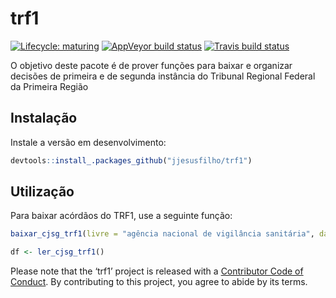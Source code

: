 
# trf1

<!-- badges: start -->

[![Lifecycle:
maturing](https://img.shields.io/badge/lifecycle-maturing-blue.svg)](https://www.tidyverse.org/lifecycle/#maturing)
[![AppVeyor build
status](https://ci.appveyor.com/api/projects/status/github/jjesusfilho/trf1?branch=master&svg=true)](https://ci.appveyor.com/project/jjesusfilho/trf1)
[![Travis build
status](https://travis-ci.org/jjesusfilho/trf1.svg?branch=master)](https://travis-ci.org/jjesusfilho/trf1)
<!-- badges: end -->

O objetivo deste pacote é de prover funções para baixar e organizar
decisões de primeira e de segunda instância do Tribunal Regional Federal
da Primeira Região

## Instalação

Instale a versão em desenvolvimento:

``` r
devtools::install_.packages_github("jjesusfilho/trf1")
```

## Utilização

Para baixar acórdãos do TRF1, use a seguinte
função:

``` r
baixar_cjsg_trf1(livre = "agência nacional de vigilância sanitária", data_inicial = "01/07/2019", data_final = "31/07/2019")

df <- ler_cjsg_trf1()
```

Please note that the ‘trf1’ project is released with a [Contributor Code
of Conduct](.github/CODE_OF_CONDUCT.md). By contributing to this
project, you agree to abide by its terms.
